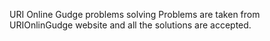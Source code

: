 URI Online Gudge problems solving
Problems are taken from URIOnlinGudge website and all the solutions are accepted.
